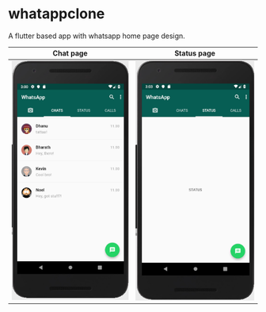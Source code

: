 # whatappclone

A flutter based app with whatsapp home page design.

Chat page | Status page
--- | ---
![chat page](./screenshots/chats.png) | ![status page](./screenshots/status.png)
